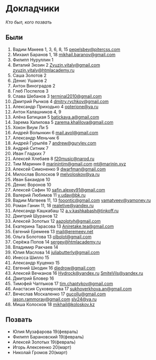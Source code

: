 # Докладчики
*Кто был, кого позвать*

## Были
1. Вадим Макеев 1, 3, 6, 8, 15 pepelsbey@pitercss.com
2. Михаил Баранов 1, 18 mikhail.baranov@gmail.com
3. Филипп Нуруллин 1
4. Виталий Зюзин 2 Zyuzin.vitaly@gmail.com zyuzin.vitaly@htmlacademy.ru
5. Саша Золотов 2
6. Денис Ушаков 2
7. Антон Виноградов 2
8. Глеб Поспелов 3
9. Слава Шебанов 3 terminal2010@gmail.com
10. Дмитрий Рычков 4 dmitry.rychkov@gmail.com
11. Александр Приходько 4 opterione@ya.ru
12. Антон Калашников 4, 9
13. Алёна Батицкая 5 batickaya.a@gmail.com
14. Зарема Халилова 5 zarema.khalilova@gmail.com
15. Хокон Виум Ли 5
16. Андрей Волынкин 6 mail.avol@gmail.com
17. Александр Меньчик 6
18. Андрей Гурылёв 7 andrew@gurylev.com
19. Андрей Ситник 7
20. Иван Гладких 7
21. Алексей Хлебаев 8 f20music@narod.ru
22. Тим Маринин 8 marinintim@gmail.com mt@marinin.xyz
23. Алексей Симоненко 9 dwarfman@gmail.com
24. Милослав Волосков 9 melvoloskov@ya.ru
25. Иван Бакаидов 10
26. Денис Воронов 10
27. Алексей Сафин 10 safin.alexey91@gmail.com
28. Валерий Любимов 11 v.udav@bk.ru
29. Вадим Матвеев 11, 13 fooontic@gmail.com vamatveev@yamoney.ru
30. Роман Ганин 11, 18 realetive@yandex.ru
31. Александр Кашкабаш 12 a.v.kashkabash@tinkoff.ru
32. Дмитрий Шуранов 12
33. Алексей Золотых 12 aazolotyh@gmail.com
34. Екатерина Тарасова 13 Aniretake.tea@gmail.com
35. Евгений Еремеев 13 mail@eremeev.net
36. Ольга Болотова 13 olbolot@gmail.com
37. Серёжа Попов 14 sergey@htmlacademy.ru
38. Владимир Ракчаев 14
39. Юлия Маслова 14 juliabutterly@gmail.com
40. Инесса Шилло 15
41. Александр Куценко 15
42. Евгений Шкодин 16 diedrow@gmail.com
43. Алексей Вечканов 16 Hydrock@yandex.ru SmiteVils@yandex.ru
44. Дмитрий Бловер 16
45. Тимофей Чаптыков 17 tim.chaptykov@gmail.com
46. Анастасия Суховерхова 17 sukhoverkhova.an@gmail.com
47. Вячеслав Москаленко 17 gucollu@gmail.com jason.rammoray@gmail.com sly24@ya.ru
48. Миша Колосков 18 mikhail@koloskov.kz

## Позвать
* Юлия Музафарова 19(февраль)
* Филипп Барановский 19(февраль)
* Алексей Золотых 19(февраль)
* Игорь Алексеенко 20(март)
* Николай Громов 20(март)
